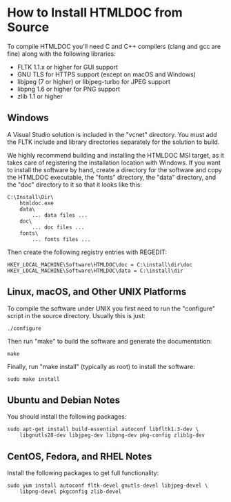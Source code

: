 How to Install HTMLDOC from Source
==================================

To compile HTMLDOC you'll need C and C++ compilers (clang and gcc are fine)
along with the following libraries:

- FLTK 1.1.x or higher for GUI support
- GNU TLS for HTTPS support (except on macOS and Windows)
- libjpeg (7 or higher) or libjpeg-turbo for JPEG support
- libpng 1.6 or higher for PNG support
- zlib 1.1 or higher


Windows
-------

A Visual Studio solution is included in the "vcnet" directory.  You must add the
FLTK include and library directories separately for the solution to build.

We highly recommend building and installing the HTMLDOC MSI target, as it takes
care of registering the installation location with Windows.  If you want to
install the software by hand, create a directory for the software and copy the
HTMLDOC executable, the "fonts" directory, the "data" directory, and the "doc"
directory to it so that it looks like this:

    C:\Install\Dir\
        htmldoc.exe
        data\
            ... data files ...
        doc\
            ... doc files ...
        fonts\
            ... fonts files ...

Then create the following registry entries with REGEDIT:

    HKEY_LOCAL_MACHINE\Software\HTMLDOC\doc = C:\install\dir\doc
    HKEY_LOCAL_MACHINE\Software\HTMLDOC\data = C:\install\dir


Linux, macOS, and Other UNIX Platforms
--------------------------------------

To compile the software under UNIX you first need to run the "configure" script
in the source directory.  Usually this is just:

    ./configure

Then run "make" to build the software and generate the documentation:

    make

Finally, run "make install" (typically as root) to install the software:

    sudo make install


Ubuntu and Debian Notes
-----------------------

You should install the following packages:

    sudo apt-get install build-essential autoconf libfltk1.3-dev \
        libgnutls28-dev libjpeg-dev libpng-dev pkg-config zlib1g-dev


CentOS, Fedora, and RHEL Notes
------------------------------

Install the following packages to get full functionality:

    sudo yum install autoconf fltk-devel gnutls-devel libjpeg-devel \
    	libpng-devel pkgconfig zlib-devel
